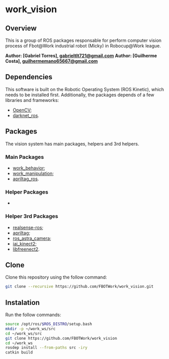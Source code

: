 # work_vision
## Overview

This is a group of ROS packages responsable for perform computer vision process of Fbot@Work industrial robot (Micky) in Robocup@Work league.

**Author: [Gabriel Torres], gabrieltlt721@gmail.com**
**Author: [Guilherme Costa], guilhermemano65667@gmail.com**

## Dependencies

This software is built on the Robotic Operating System (ROS Kinetic), which needs to be installed first. Additionally, the packages depends of a few libraries and frameworks:
- [OpenCV](https://opencv.org/);
- [darknet_ros](https://github.com/leggedrobotics/darknet_ros).

## Packages
The vision system has main packages, helpers and 3rd helpers.

### Main Packages
- [work_behavior](https://github.com/FBOTWork/work_behavior);
- [work_manipulation](https://github.com/FBOTWork/work_manipulation);
- [apriltag_ros](https://github.com/FBOTWork/apriltag_ros).

### Helper Packages
- 

### Helper 3rd Packages
- [realsense-ros](https://github.com/FBOTWork/realsense-ros);
- [apriltag](https://github.com/FBOTWork/apriltag);
- [ros_astra_camera](https://github.com/FBOTWork/ros_astra_camera);
- [iai_kinect2](https://github.com/FBOTWork/iai_kinect2);
- [libfreenect2](https://github.com/FBOTWork/libfreenect2).
  
## Clone

Clone this repository using the follow command:
```bash
git clone --recursive https://github.com/FBOTWork/work_vision.git
```

## Instalation

Run the follow commands:
```bash
source /opt/ros/$ROS_DISTRO/setup.bash
mkdir -p ~/work_ws/src
cd ~/work_ws/src
git clone https://github.com/FBOTWork/work_vision
cd ~/work_ws
rosdep install --from-paths src -iry
catkin build
```
